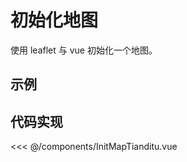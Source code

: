 <script setup>
import { defineClientComponent } from 'vitepress'
const ClientDemo = defineClientComponent(() => import('../../components/InitMapTianditu.vue'))
</script>

# 初始化地图

使用 leaflet 与 vue 初始化一个地图。

## 示例

<ClientDemo></ClientDemo>

## 代码实现

<<< @/components/InitMapTianditu.vue

